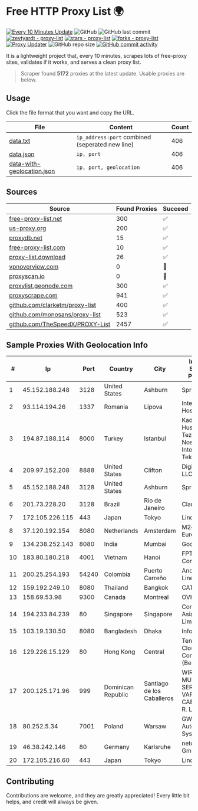
# Free HTTP Proxy List 🌍

[![Every 10 Minutes Update](https://github.com/mertguvencli/http-proxy-list/actions/workflows/main.yml/badge.svg?branch=main)](https://github.com/mertguvencli/http-proxy-list/actions/workflows/main.yml)
![GitHub](https://img.shields.io/github/license/mertguvencli/http-proxy-list)
![GitHub last commit](https://img.shields.io/github/last-commit/mertguvencli/http-proxy-list)
[![zevtyardt - proxy-list](https://img.shields.io/static/v1?label=zevtyardt&message=proxy-list&color=blue&logo=github)](https://github.com/zevtyardt/proxy-list "Go to GitHub repo")
[![stars - proxy-list](https://img.shields.io/github/stars/zevtyardt/proxy-list?style=social)](https://github.com/zevtyardt/proxy-list)
[![forks - proxy-list](https://img.shields.io/github/forks/zevtyardt/proxy-list?style=social)](https://github.com/zevtyardt/proxy-list)
[![Proxy Updater](https://github.com/zevtyardt/proxy-list/workflows/Proxy%20Updater/badge.svg)](https://github.com/zevtyardt/proxy-list/actions?query=workflow:"Proxy+Updater")
![GitHub repo size](https://img.shields.io/github/repo-size/zevtyardt/proxy-list)
[![GitHub commit activity](https://img.shields.io/github/commit-activity/m/zevtyardt/proxy-list?logo=commits)](https://github.com/zevtyardt/proxy-list/commits/main)

It is a lightweight project that, every 10 minutes, scrapes lots of free-proxy sites, validates if it works, and serves a clean proxy list.

> Scraper found **5172** proxies at the latest update. Usable proxies are below.

## Usage

Click the file format that you want and copy the URL.

|File|Content|Count|
|----|-------|-----|
|[data.txt](https://raw.githubusercontent.com/mertguvencli/http-proxy-list/main/proxy-list/data.txt)|`ip_address:port` combined (seperated new line)|406|
|[data.json](https://raw.githubusercontent.com/mertguvencli/http-proxy-list/main/proxy-list/data.json)|`ip, port`|406|
|[data-with-geolocation.json](https://raw.githubusercontent.com/mertguvencli/http-proxy-list/main/proxy-list/data-with-geolocation.json)|`ip, port, geolocation`|406|

## Sources

|Source|Found Proxies|Succeed|
|------|-------------|-------|
|[free-proxy-list.net](https://free-proxy-list.net)|300|✅|
|[us-proxy.org](https://www.us-proxy.org)|200|✅|
|[proxydb.net](http://proxydb.net)|15|✅|
|[free-proxy-list.com](https://free-proxy-list.com/?page=&port=&type%5B%5D=http&type%5B%5D=https&up_time=0&search=Search)|10|✅|
|[proxy-list.download](https://www.proxy-list.download/HTTP)|26|✅|
|[vpnoverview.com](https://vpnoverview.com/privacy/anonymous-browsing/free-proxy-servers)|0|🚫|
|[proxyscan.io](https://www.proxyscan.io)|0|🚫|
|[proxylist.geonode.com](https://proxylist.geonode.com/api/proxy-list?limit=300&page=1&sort_by=lastChecked&sort_type=desc&protocols=http,https)|300|✅|
|[proxyscrape.com](https://api.proxyscrape.com/v2/?request=displayproxies&protocol=http&timeout=10000&country=all&ssl=all&anonymity=all)|941|✅|
|[github.com/clarketm/proxy-list](https://raw.githubusercontent.com/clarketm/proxy-list/master/proxy-list-raw.txt)|400|✅|
|[github.com/monosans/proxy-list](https://raw.githubusercontent.com/monosans/proxy-list/main/proxies/http.txt)|523|✅|
|[github.com/TheSpeedX/PROXY-List](https://raw.githubusercontent.com/TheSpeedX/PROXY-List/master/http.txt)|2457|✅|


## Sample Proxies With Geolocation Info

|#|Ip|Port|Country|City|Internet Service Provider|
|-|--|----|-------|----|-------------------------|
|1|45.152.188.248|3128|United States|Ashburn|Sprint|
|2|93.114.194.26|1337|Romania|Lipova|Interkvm Host SRL|
|3|194.87.188.114|8000|Turkey|Istanbul|Kadir Huseyin Tezcan Nosspeed Internet Teknolojileri|
|4|209.97.152.208|8888|United States|Clifton|DigitalOcean, LLC|
|5|45.152.188.248|3128|United States|Ashburn|Sprint|
|6|201.73.228.20|3128|Brazil|Rio de Janeiro|Claro S.A|
|7|172.105.226.115|443|Japan|Tokyo|Linode, LLC|
|8|37.120.192.154|8080|Netherlands|Amsterdam|M247 Europe SRL|
|9|134.238.252.143|8080|India|Mumbai|Google LLC|
|10|183.80.180.218|4001|Vietnam|Hanoi|FPT Telecom Company|
|11|200.25.254.193|54240|Colombia|Puerto Carreño|Andinet ON Line|
|12|159.192.249.10|8080|Thailand|Bangkok|CAT-BB|
|13|158.69.53.98|9300|Canada|Montreal|OVH SAS|
|14|194.233.84.239|80|Singapore|Singapore|Contabo Asia Private Limited|
|15|103.19.130.50|8080|Bangladesh|Dhaka|InfoLink|
|16|129.226.15.129|80|Hong Kong|Central|Tencent Cloud Computing (Beijing) Co|
|17|200.125.171.96|999|Dominican Republic|Santiago de los Caballeros|WIRELESS MULTI SERVICE VARGAS CABRERA, S. R. L|
|18|80.252.5.34|7001|Poland|Warsaw|GWNET Autonomus System|
|19|46.38.242.146|80|Germany|Karlsruhe|netcup GmbH|
|20|172.105.216.60|443|Japan|Tokyo|Linode, LLC|



## Contributing

Contributions are welcome, and they are greatly appreciated! Every
little bit helps, and credit will always be given.


